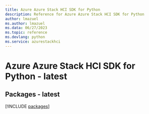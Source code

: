 ```yaml
---
title: Azure Azure Stack HCI SDK for Python
description: Reference for Azure Azure Stack HCI SDK for Python
author: lmazuel
ms.author: lmazuel
ms.data: 06/27/2023
ms.topic: reference
ms.devlang: python
ms.service: azurestackhci
---
```

# Azure Azure Stack HCI SDK for Python - latest
## Packages - latest
[!INCLUDE [packages](azure-stack-hci-index.md)]